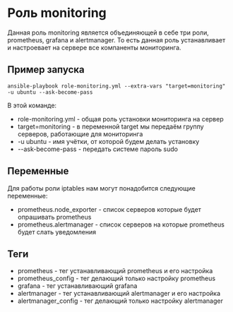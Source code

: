 Роль monitoring
=========

Данная роль monitoring является объединяющей в себе три роли, prometheus, grafana и alertmanager. То есть данная роль устанавливает и настроевает на сервере все компаненты мониторинга.


Пример запуска
-----------------

```ansible-playbook role-monitoring.yml --extra-vars "target=monitoring" -u ubuntu --ask-become-pass```

В этой команде:

* role-monitoring.yml - общая роль установки мониторинга на сервер
* target=monitoring - в переменной target мы передаём группу серверов, работающие для мониторинга
* -u ubuntu - имя учётки, от которой будем делать установку
* --ask-become-pass - передать системе пароль sudo


Переменные
--------------

Для работы роли iptables нам могут понадобится следующие переменные:

* prometheus.node_exporter - список серверов которые будет опрашивать prometheus
* prometheus.alertmanager - список серверов на которые prometheus будет слать уведомления


Теги
----------------

* prometheus - тег устанавливающий prometheus и его настройка
* prometheus_config - тег делающий только настройку prometheus
* grafana - тег устанавливающий grafana
* alertmanager - тег устанавливающий alertmanager и его настройка
* alertmanager_config - тег делающий только настройку alertmanager
